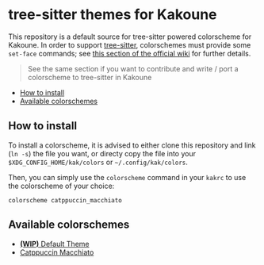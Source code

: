# tree-sitter themes for Kakoune

This repository is a default source for tree-sitter powered colorscheme for Kakoune. In order to support [tree-sitter],
colorschemes must provide some `set-face` commands; see [this section of the official wiki](https://github.com/hadronized/kak-tree-sitter/wiki/Colorscheme)
for further details.

> See the same section if you want to contribute and write / port a colorscheme to tree-sitter in Kakoune

* [How to install](#how-to-install)
* [Available colorschemes](#available-colorschemes)
 
## How to install

To install a colorscheme, it is advised to either clone this repository and link (`ln -s`) the file you want, or directy
copy the file into your `$XDG_CONFIG_HOME/kak/colors` or `~/.config/kak/colors`.

Then, you can simply use the `colorscheme` command in your `kakrc` to use the colorscheme of your choice:

```kakoune
colorscheme catppuccin_macchiato
```

## Available colorschemes

- [ **(WIP)** Default Theme](./colors/default/tree-sitter.kak)
- [Catppuccin Macchiato](./colors/catppuccin/catppuccin_macchiato.kak)

[tree-sitter]: https://tree-sitter.github.io/tree-sitter/
